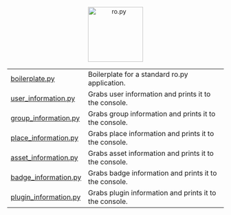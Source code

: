 <p align="center" width="100%">
    <img src="/resources/textlogo.svg" alt="ro.py" height="128em" />
    <br>
</p>

<div align="center">
    <table>
        <tr>
            <td>
                <a href="./boilerplate.py">boilerplate.py</a>
            </td>
            <td>Boilerplate for a standard ro.py application.</td>
        </tr>
        <tr>
            <td>
                <a href="./user_information.py">user_information.py</a>
            </td>
            <td>Grabs user information and prints it to the console.</td>
        </tr>
        <tr>
            <td>
                <a href="./group_information.py">group_information.py</a>
            </td>
            <td>Grabs group information and prints it to the console.</td>
        </tr>
        <tr>
            <td>
                <a href="./place_information.py">place_information.py</a>
            </td>
            <td>Grabs place information and prints it to the console.</td>
        </tr>
        <tr>
            <td>
                <a href="./asset_information.py">asset_information.py</a>
            </td>
            <td>Grabs asset information and prints it to the console.</td>
        </tr>
        <tr>
            <td>
                <a href="./badge_information.py">badge_information.py</a>
            </td>
            <td>Grabs badge information and prints it to the console.</td>
        </tr>
        <tr>
            <td>
                <a href="./plugin_information.py">plugin_information.py</a>
            </td>
            <td>Grabs plugin information and prints it to the console.</td>
        </tr>
    </table>
</div>
